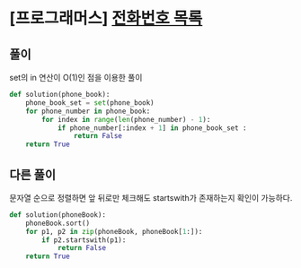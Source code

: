 # [프로그래머스] [전화번호 목록](https://programmers.co.kr/learn/courses/30/lessons/42577)

## 풀이

set의 in 연산이 O(1)인 점을 이용한 풀이

```py
def solution(phone_book):
    phone_book_set = set(phone_book)
    for phone_number in phone_book:
        for index in range(len(phone_number) - 1):
            if phone_number[:index + 1] in phone_book_set :
                return False
    return True
```

## 다른 풀이

문자열 순으로 정렬하면 앞 뒤로만 체크해도 startswith가 존재하는지 확인이 가능하다.

```py
def solution(phoneBook):
    phoneBook.sort()
    for p1, p2 in zip(phoneBook, phoneBook[1:]):
        if p2.startswith(p1):
            return False
    return True
```
